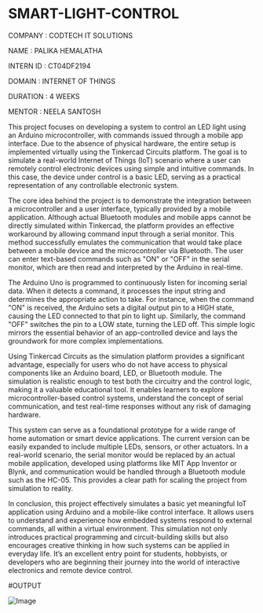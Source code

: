 # SMART-LIGHT-CONTROL

COMPANY : CODTECH IT SOLUTIONS

NAME : PALIKA HEMALATHA 

INTERN ID : CT04DF2194

DOMAIN : INTERNET OF THINGS

DURATION : 4 WEEKS

MENTOR : NEELA SANTOSH


This project focuses on developing a system to control an LED light using an Arduino microcontroller, with commands issued through a mobile app interface. Due to the absence of physical hardware, the entire setup is implemented virtually using the Tinkercad Circuits platform. The goal is to simulate a real-world Internet of Things (IoT) scenario where a user can remotely control electronic devices using simple and intuitive commands. In this case, the device under control is a basic LED, serving as a practical representation of any controllable electronic system.

The core idea behind the project is to demonstrate the integration between a microcontroller and a user interface, typically provided by a mobile application. Although actual Bluetooth modules and mobile apps cannot be directly simulated within Tinkercad, the platform provides an effective workaround by allowing command input through a serial monitor. This method successfully emulates the communication that would take place between a mobile device and the microcontroller via Bluetooth. The user can enter text-based commands such as "ON" or "OFF" in the serial monitor, which are then read and interpreted by the Arduino in real-time.

The Arduino Uno is programmed to continuously listen for incoming serial data. When it detects a command, it processes the input string and determines the appropriate action to take. For instance, when the command "ON" is received, the Arduino sets a digital output pin to a HIGH state, causing the LED connected to that pin to light up. Similarly, the command "OFF" switches the pin to a LOW state, turning the LED off. This simple logic mirrors the essential behavior of an app-controlled device and lays the groundwork for more complex implementations.

Using Tinkercad Circuits as the simulation platform provides a significant advantage, especially for users who do not have access to physical components like an Arduino board, LED, or Bluetooth module. The simulation is realistic enough to test both the circuitry and the control logic, making it a valuable educational tool. It enables learners to explore microcontroller-based control systems, understand the concept of serial communication, and test real-time responses without any risk of damaging hardware.

This system can serve as a foundational prototype for a wide range of home automation or smart device applications. The current version can be easily expanded to include multiple LEDs, sensors, or other actuators. In a real-world scenario, the serial monitor would be replaced by an actual mobile application, developed using platforms like MIT App Inventor or Blynk, and communication would be handled through a Bluetooth module such as the HC-05. This provides a clear path for scaling the project from simulation to reality.

In conclusion, this project effectively simulates a basic yet meaningful IoT application using Arduino and a mobile-like control interface. It allows users to understand and experience how embedded systems respond to external commands, all within a virtual environment. This simulation not only introduces practical programming and circuit-building skills but also encourages creative thinking in how such systems can be applied in everyday life. It’s an excellent entry point for students, hobbyists, or developers who are beginning their journey into the world of interactive electronics and remote device control.

#OUTPUT

![Image](https://github.com/user-attachments/assets/73ac944d-58b2-47fb-b687-e51b801c3778)
